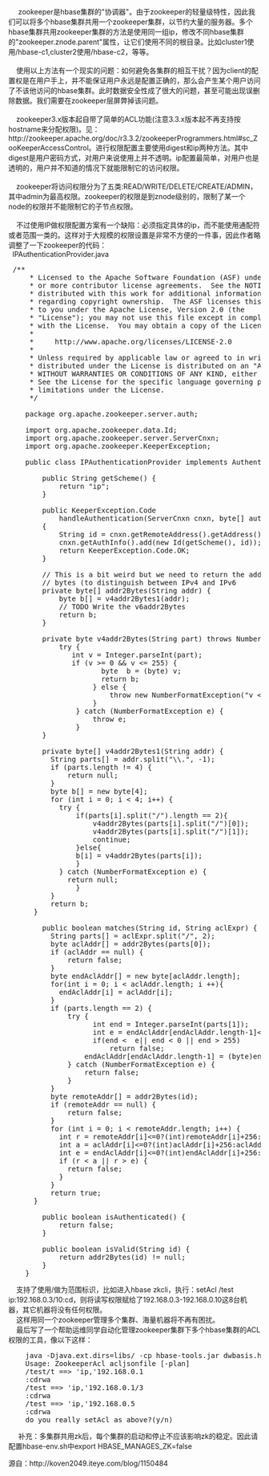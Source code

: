<p>&nbsp;&nbsp; &nbsp; zookeeper是hbase集群的"协调器"。由于zookeeper的轻量级特性，因此我们可以将多个hbase集群共用一个zookeeper集群，以节约大量的服务器。多个hbase集群共用zookeeper集群的方法是使用同一组ip，修改不同hbase集群的"zookeeper.znode.parent"属性，让它们使用不同的根目录。比如cluster1使用/hbase-c1,cluster2使用/hbase-c2，等等。<br>&nbsp;<br>&nbsp;&nbsp;&nbsp; 使用以上方法有一个现实的问题：如何避免各集群的相互干扰？因为client的配置权是在用户手上，并不能保证用户永远是配置正确的，那么会产生某个用户访问了不该他访问的hbase集群。此时数据安全性成了很大的问题，甚至可能出现误删除数据。我们需要在zookeeper层屏弊掉该问题。<br>&nbsp;<br>&nbsp;&nbsp;&nbsp; zookeeper3.x版本起自带了简单的ACL功能(注意3.3.x版本起不再支持按hostname来分配权限)。见：http://zookeeper.apache.org/doc/r3.3.2/zookeeperProgrammers.html#sc_ZooKeeperAccessControl。进行权限配置主要使用digest和ip两种方法。其中digest是用户密码方式，对用户来说使用上并不透明。ip配置最简单，对用户也是透明的，用户并不知道的情况下就能限制它的访问权限。<br>&nbsp;<br>&nbsp;&nbsp;&nbsp; zookeeper将访问权限分为了五类:READ/WRITE/DELETE/CREATE/ADMIN，其中admin为最高权限。zookeeper的权限是到znode级别的，限制了某一个node的权限并不能限制它的子节点权限。<br><br>&nbsp;&nbsp;&nbsp; 不过使用IP做权限配置方案有一个缺陷：必须指定具体的ip，而不能使用通配符或者范围一类的。这样对于大规模的权限设置是非常不方便的一件事，因此作者略调整了一下zookeeper的代码：<br>&nbsp; IPAuthenticationProvider.java<br></p>
<pre class="brush:java;toolbar:false">&nbsp;/**&nbsp;
&nbsp;&nbsp;&nbsp;&nbsp;&nbsp;*&nbsp;Licensed&nbsp;to&nbsp;the&nbsp;Apache&nbsp;Software&nbsp;Foundation&nbsp;(ASF)&nbsp;under&nbsp;one&nbsp;
&nbsp;&nbsp;&nbsp;&nbsp;&nbsp;*&nbsp;or&nbsp;more&nbsp;contributor&nbsp;license&nbsp;agreements.&nbsp;&nbsp;See&nbsp;the&nbsp;NOTICE&nbsp;file&nbsp;
&nbsp;&nbsp;&nbsp;&nbsp;&nbsp;*&nbsp;distributed&nbsp;with&nbsp;this&nbsp;work&nbsp;for&nbsp;additional&nbsp;information&nbsp;
&nbsp;&nbsp;&nbsp;&nbsp;&nbsp;*&nbsp;regarding&nbsp;copyright&nbsp;ownership.&nbsp;&nbsp;The&nbsp;ASF&nbsp;licenses&nbsp;this&nbsp;file&nbsp;
&nbsp;&nbsp;&nbsp;&nbsp;&nbsp;*&nbsp;to&nbsp;you&nbsp;under&nbsp;the&nbsp;Apache&nbsp;License,&nbsp;Version&nbsp;2.0&nbsp;(the&nbsp;
&nbsp;&nbsp;&nbsp;&nbsp;&nbsp;*&nbsp;"License");&nbsp;you&nbsp;may&nbsp;not&nbsp;use&nbsp;this&nbsp;file&nbsp;except&nbsp;in&nbsp;compliance&nbsp;
&nbsp;&nbsp;&nbsp;&nbsp;&nbsp;*&nbsp;with&nbsp;the&nbsp;License.&nbsp;&nbsp;You&nbsp;may&nbsp;obtain&nbsp;a&nbsp;copy&nbsp;of&nbsp;the&nbsp;License&nbsp;at&nbsp;
&nbsp;&nbsp;&nbsp;&nbsp;&nbsp;*&nbsp;
&nbsp;&nbsp;&nbsp;&nbsp;&nbsp;*&nbsp;&nbsp;&nbsp;&nbsp;&nbsp;http://www.apache.org/licenses/LICENSE-2.0&nbsp;
&nbsp;&nbsp;&nbsp;&nbsp;&nbsp;*&nbsp;
&nbsp;&nbsp;&nbsp;&nbsp;&nbsp;*&nbsp;Unless&nbsp;required&nbsp;by&nbsp;applicable&nbsp;law&nbsp;or&nbsp;agreed&nbsp;to&nbsp;in&nbsp;writing,&nbsp;software&nbsp;
&nbsp;&nbsp;&nbsp;&nbsp;&nbsp;*&nbsp;distributed&nbsp;under&nbsp;the&nbsp;License&nbsp;is&nbsp;distributed&nbsp;on&nbsp;an&nbsp;"AS&nbsp;IS"&nbsp;BASIS,&nbsp;
&nbsp;&nbsp;&nbsp;&nbsp;&nbsp;*&nbsp;WITHOUT&nbsp;WARRANTIES&nbsp;OR&nbsp;CONDITIONS&nbsp;OF&nbsp;ANY&nbsp;KIND,&nbsp;either&nbsp;express&nbsp;or&nbsp;implied.&nbsp;
&nbsp;&nbsp;&nbsp;&nbsp;&nbsp;*&nbsp;See&nbsp;the&nbsp;License&nbsp;for&nbsp;the&nbsp;specific&nbsp;language&nbsp;governing&nbsp;permissions&nbsp;and&nbsp;
&nbsp;&nbsp;&nbsp;&nbsp;&nbsp;*&nbsp;limitations&nbsp;under&nbsp;the&nbsp;License.&nbsp;
&nbsp;&nbsp;&nbsp;&nbsp;&nbsp;*/&nbsp;&nbsp;
&nbsp;&nbsp;&nbsp;&nbsp;&nbsp;&nbsp;
&nbsp;&nbsp;&nbsp;&nbsp;package&nbsp;org.apache.zookeeper.server.auth;&nbsp;&nbsp;
&nbsp;&nbsp;&nbsp;&nbsp;&nbsp;&nbsp;
&nbsp;&nbsp;&nbsp;&nbsp;import&nbsp;org.apache.zookeeper.data.Id;&nbsp;&nbsp;
&nbsp;&nbsp;&nbsp;&nbsp;import&nbsp;org.apache.zookeeper.server.ServerCnxn;&nbsp;&nbsp;
&nbsp;&nbsp;&nbsp;&nbsp;import&nbsp;org.apache.zookeeper.KeeperException;&nbsp;&nbsp;
&nbsp;&nbsp;&nbsp;&nbsp;&nbsp;&nbsp;
&nbsp;&nbsp;&nbsp;&nbsp;public&nbsp;class&nbsp;IPAuthenticationProvider&nbsp;implements&nbsp;AuthenticationProvider&nbsp;{&nbsp;&nbsp;
&nbsp;&nbsp;&nbsp;&nbsp;&nbsp;&nbsp;
&nbsp;&nbsp;&nbsp;&nbsp;&nbsp;&nbsp;&nbsp;&nbsp;public&nbsp;String&nbsp;getScheme()&nbsp;{&nbsp;&nbsp;
&nbsp;&nbsp;&nbsp;&nbsp;&nbsp;&nbsp;&nbsp;&nbsp;&nbsp;&nbsp;&nbsp;&nbsp;return&nbsp;"ip";&nbsp;&nbsp;
&nbsp;&nbsp;&nbsp;&nbsp;&nbsp;&nbsp;&nbsp;&nbsp;}&nbsp;&nbsp;
&nbsp;&nbsp;&nbsp;&nbsp;&nbsp;&nbsp;
&nbsp;&nbsp;&nbsp;&nbsp;&nbsp;&nbsp;&nbsp;&nbsp;public&nbsp;KeeperException.Code&nbsp;&nbsp;
&nbsp;&nbsp;&nbsp;&nbsp;&nbsp;&nbsp;&nbsp;&nbsp;&nbsp;&nbsp;&nbsp;&nbsp;handleAuthentication(ServerCnxn&nbsp;cnxn,&nbsp;byte[]&nbsp;authData)&nbsp;&nbsp;
&nbsp;&nbsp;&nbsp;&nbsp;&nbsp;&nbsp;&nbsp;&nbsp;{&nbsp;&nbsp;
&nbsp;&nbsp;&nbsp;&nbsp;&nbsp;&nbsp;&nbsp;&nbsp;&nbsp;&nbsp;&nbsp;&nbsp;String&nbsp;id&nbsp;=&nbsp;cnxn.getRemoteAddress().getAddress().getHostAddress();&nbsp;&nbsp;
&nbsp;&nbsp;&nbsp;&nbsp;&nbsp;&nbsp;&nbsp;&nbsp;&nbsp;&nbsp;&nbsp;&nbsp;cnxn.getAuthInfo().add(new&nbsp;Id(getScheme(),&nbsp;id));&nbsp;&nbsp;
&nbsp;&nbsp;&nbsp;&nbsp;&nbsp;&nbsp;&nbsp;&nbsp;&nbsp;&nbsp;&nbsp;&nbsp;return&nbsp;KeeperException.Code.OK;&nbsp;&nbsp;
&nbsp;&nbsp;&nbsp;&nbsp;&nbsp;&nbsp;&nbsp;&nbsp;}&nbsp;&nbsp;
&nbsp;&nbsp;&nbsp;&nbsp;&nbsp;&nbsp;
&nbsp;&nbsp;&nbsp;&nbsp;&nbsp;&nbsp;&nbsp;&nbsp;//&nbsp;This&nbsp;is&nbsp;a&nbsp;bit&nbsp;weird&nbsp;but&nbsp;we&nbsp;need&nbsp;to&nbsp;return&nbsp;the&nbsp;address&nbsp;and&nbsp;the&nbsp;number&nbsp;of&nbsp;&nbsp;
&nbsp;&nbsp;&nbsp;&nbsp;&nbsp;&nbsp;&nbsp;&nbsp;//&nbsp;bytes&nbsp;(to&nbsp;distinguish&nbsp;between&nbsp;IPv4&nbsp;and&nbsp;IPv6&nbsp;&nbsp;
&nbsp;&nbsp;&nbsp;&nbsp;&nbsp;&nbsp;&nbsp;&nbsp;private&nbsp;byte[]&nbsp;addr2Bytes(String&nbsp;addr)&nbsp;{&nbsp;&nbsp;
&nbsp;&nbsp;&nbsp;&nbsp;&nbsp;&nbsp;&nbsp;&nbsp;&nbsp;&nbsp;&nbsp;&nbsp;byte&nbsp;b[]&nbsp;=&nbsp;v4addr2Bytes1(addr);&nbsp;&nbsp;
&nbsp;&nbsp;&nbsp;&nbsp;&nbsp;&nbsp;&nbsp;&nbsp;&nbsp;&nbsp;&nbsp;&nbsp;//&nbsp;TODO&nbsp;Write&nbsp;the&nbsp;v6addr2Bytes&nbsp;&nbsp;
&nbsp;&nbsp;&nbsp;&nbsp;&nbsp;&nbsp;&nbsp;&nbsp;&nbsp;&nbsp;&nbsp;&nbsp;return&nbsp;b;&nbsp;&nbsp;
&nbsp;&nbsp;&nbsp;&nbsp;&nbsp;&nbsp;&nbsp;&nbsp;}&nbsp;&nbsp;
&nbsp;&nbsp;&nbsp;&nbsp;&nbsp;&nbsp;
&nbsp;&nbsp;&nbsp;&nbsp;&nbsp;&nbsp;&nbsp;&nbsp;private&nbsp;byte&nbsp;v4addr2Bytes(String&nbsp;part)&nbsp;throws&nbsp;NumberFormatException{&nbsp;&nbsp;
&nbsp;&nbsp;&nbsp;&nbsp;&nbsp;&nbsp;&nbsp;&nbsp;&nbsp;&nbsp;&nbsp;&nbsp;try&nbsp;{&nbsp;&nbsp;
&nbsp;&nbsp;&nbsp;&nbsp;&nbsp;&nbsp;&nbsp;&nbsp;&nbsp;&nbsp;&nbsp;&nbsp;&nbsp;&nbsp;&nbsp;int&nbsp;v&nbsp;=&nbsp;Integer.parseInt(part);&nbsp;&nbsp;
&nbsp;&nbsp;&nbsp;&nbsp;&nbsp;&nbsp;&nbsp;&nbsp;&nbsp;&nbsp;&nbsp;&nbsp;&nbsp;&nbsp;&nbsp;if&nbsp;(v&nbsp;&gt;=&nbsp;0&nbsp;&amp;&amp;&nbsp;v&nbsp;&lt;=&nbsp;255)&nbsp;{&nbsp;&nbsp;
&nbsp;&nbsp;&nbsp;&nbsp;&nbsp;&nbsp;&nbsp;&nbsp;&nbsp;&nbsp;&nbsp;&nbsp;&nbsp;&nbsp;&nbsp;&nbsp;&nbsp;&nbsp;&nbsp;&nbsp;&nbsp;&nbsp;byte&nbsp;&nbsp;b&nbsp;=&nbsp;(byte)&nbsp;v;&nbsp;&nbsp;
&nbsp;&nbsp;&nbsp;&nbsp;&nbsp;&nbsp;&nbsp;&nbsp;&nbsp;&nbsp;&nbsp;&nbsp;&nbsp;&nbsp;&nbsp;&nbsp;&nbsp;&nbsp;&nbsp;&nbsp;&nbsp;&nbsp;return&nbsp;b;&nbsp;&nbsp;
&nbsp;&nbsp;&nbsp;&nbsp;&nbsp;&nbsp;&nbsp;&nbsp;&nbsp;&nbsp;&nbsp;&nbsp;&nbsp;&nbsp;&nbsp;&nbsp;&nbsp;&nbsp;&nbsp;&nbsp;}&nbsp;else&nbsp;{&nbsp;&nbsp;
&nbsp;&nbsp;&nbsp;&nbsp;&nbsp;&nbsp;&nbsp;&nbsp;&nbsp;&nbsp;&nbsp;&nbsp;&nbsp;&nbsp;&nbsp;&nbsp;&nbsp;&nbsp;&nbsp;&nbsp;&nbsp;&nbsp;&nbsp;&nbsp;throw&nbsp;new&nbsp;NumberFormatException("v&nbsp;&lt;&nbsp;0&nbsp;or&nbsp;v&nbsp;&gt;&nbsp;255!");&nbsp;&nbsp;
&nbsp;&nbsp;&nbsp;&nbsp;&nbsp;&nbsp;&nbsp;&nbsp;&nbsp;&nbsp;&nbsp;&nbsp;&nbsp;&nbsp;&nbsp;&nbsp;&nbsp;&nbsp;&nbsp;&nbsp;}&nbsp;&nbsp;
&nbsp;&nbsp;&nbsp;&nbsp;&nbsp;&nbsp;&nbsp;&nbsp;&nbsp;&nbsp;&nbsp;&nbsp;&nbsp;&nbsp;&nbsp;&nbsp;}&nbsp;catch&nbsp;(NumberFormatException&nbsp;e)&nbsp;{&nbsp;&nbsp;
&nbsp;&nbsp;&nbsp;&nbsp;&nbsp;&nbsp;&nbsp;&nbsp;&nbsp;&nbsp;&nbsp;&nbsp;&nbsp;&nbsp;&nbsp;&nbsp;&nbsp;&nbsp;&nbsp;&nbsp;throw&nbsp;e;&nbsp;&nbsp;
&nbsp;&nbsp;&nbsp;&nbsp;&nbsp;&nbsp;&nbsp;&nbsp;&nbsp;&nbsp;&nbsp;&nbsp;&nbsp;&nbsp;&nbsp;&nbsp;}&nbsp;&nbsp;
&nbsp;&nbsp;&nbsp;&nbsp;&nbsp;&nbsp;&nbsp;&nbsp;}&nbsp;&nbsp;
&nbsp;&nbsp;&nbsp;&nbsp;&nbsp;&nbsp;&nbsp;&nbsp;&nbsp;&nbsp;
&nbsp;&nbsp;&nbsp;&nbsp;&nbsp;&nbsp;&nbsp;&nbsp;private&nbsp;byte[]&nbsp;v4addr2Bytes1(String&nbsp;addr)&nbsp;{&nbsp;&nbsp;
&nbsp;&nbsp;&nbsp;&nbsp;&nbsp;&nbsp;&nbsp;&nbsp;&nbsp;&nbsp;String&nbsp;parts[]&nbsp;=&nbsp;addr.split("\\.",&nbsp;-1);&nbsp;&nbsp;
&nbsp;&nbsp;&nbsp;&nbsp;&nbsp;&nbsp;&nbsp;&nbsp;&nbsp;&nbsp;if&nbsp;(parts.length&nbsp;!=&nbsp;4)&nbsp;{&nbsp;&nbsp;
&nbsp;&nbsp;&nbsp;&nbsp;&nbsp;&nbsp;&nbsp;&nbsp;&nbsp;&nbsp;&nbsp;&nbsp;&nbsp;&nbsp;return&nbsp;null;&nbsp;&nbsp;
&nbsp;&nbsp;&nbsp;&nbsp;&nbsp;&nbsp;&nbsp;&nbsp;&nbsp;&nbsp;}&nbsp;&nbsp;
&nbsp;&nbsp;&nbsp;&nbsp;&nbsp;&nbsp;&nbsp;&nbsp;&nbsp;&nbsp;byte&nbsp;b[]&nbsp;=&nbsp;new&nbsp;byte[4];&nbsp;&nbsp;
&nbsp;&nbsp;&nbsp;&nbsp;&nbsp;&nbsp;&nbsp;&nbsp;&nbsp;&nbsp;for&nbsp;(int&nbsp;i&nbsp;=&nbsp;0;&nbsp;i&nbsp;&lt;&nbsp;4;&nbsp;i++)&nbsp;{&nbsp;&nbsp;
&nbsp;&nbsp;&nbsp;&nbsp;&nbsp;&nbsp;&nbsp;&nbsp;&nbsp;&nbsp;&nbsp;&nbsp;try&nbsp;{&nbsp;&nbsp;
&nbsp;&nbsp;&nbsp;&nbsp;&nbsp;&nbsp;&nbsp;&nbsp;&nbsp;&nbsp;&nbsp;&nbsp;&nbsp;&nbsp;&nbsp;&nbsp;if(parts[i].split("/").length&nbsp;==&nbsp;2){&nbsp;&nbsp;
&nbsp;&nbsp;&nbsp;&nbsp;&nbsp;&nbsp;&nbsp;&nbsp;&nbsp;&nbsp;&nbsp;&nbsp;&nbsp;&nbsp;&nbsp;&nbsp;&nbsp;&nbsp;&nbsp;&nbsp;v4addr2Bytes(parts[i].split("/")[0]);&nbsp;&nbsp;
&nbsp;&nbsp;&nbsp;&nbsp;&nbsp;&nbsp;&nbsp;&nbsp;&nbsp;&nbsp;&nbsp;&nbsp;&nbsp;&nbsp;&nbsp;&nbsp;&nbsp;&nbsp;&nbsp;&nbsp;v4addr2Bytes(parts[i].split("/")[1]);&nbsp;&nbsp;
&nbsp;&nbsp;&nbsp;&nbsp;&nbsp;&nbsp;&nbsp;&nbsp;&nbsp;&nbsp;&nbsp;&nbsp;&nbsp;&nbsp;&nbsp;&nbsp;&nbsp;&nbsp;&nbsp;&nbsp;continue;&nbsp;&nbsp;
&nbsp;&nbsp;&nbsp;&nbsp;&nbsp;&nbsp;&nbsp;&nbsp;&nbsp;&nbsp;&nbsp;&nbsp;&nbsp;&nbsp;&nbsp;&nbsp;}else{&nbsp;&nbsp;
&nbsp;&nbsp;&nbsp;&nbsp;&nbsp;&nbsp;&nbsp;&nbsp;&nbsp;&nbsp;&nbsp;&nbsp;&nbsp;&nbsp;&nbsp;&nbsp;b[i]&nbsp;=&nbsp;v4addr2Bytes(parts[i]);&nbsp;&nbsp;
&nbsp;&nbsp;&nbsp;&nbsp;&nbsp;&nbsp;&nbsp;&nbsp;&nbsp;&nbsp;&nbsp;&nbsp;&nbsp;&nbsp;&nbsp;&nbsp;}&nbsp;&nbsp;
&nbsp;&nbsp;&nbsp;&nbsp;&nbsp;&nbsp;&nbsp;&nbsp;&nbsp;&nbsp;&nbsp;&nbsp;}&nbsp;catch&nbsp;(NumberFormatException&nbsp;e)&nbsp;{&nbsp;&nbsp;
&nbsp;&nbsp;&nbsp;&nbsp;&nbsp;&nbsp;&nbsp;&nbsp;&nbsp;&nbsp;&nbsp;&nbsp;&nbsp;&nbsp;return&nbsp;null;&nbsp;&nbsp;
&nbsp;&nbsp;&nbsp;&nbsp;&nbsp;&nbsp;&nbsp;&nbsp;&nbsp;&nbsp;&nbsp;&nbsp;&nbsp;&nbsp;&nbsp;&nbsp;}&nbsp;&nbsp;
&nbsp;&nbsp;&nbsp;&nbsp;&nbsp;&nbsp;&nbsp;&nbsp;&nbsp;&nbsp;}&nbsp;&nbsp;
&nbsp;&nbsp;&nbsp;&nbsp;&nbsp;&nbsp;&nbsp;&nbsp;&nbsp;&nbsp;return&nbsp;b;&nbsp;&nbsp;
&nbsp;&nbsp;&nbsp;&nbsp;&nbsp;&nbsp;}&nbsp;&nbsp;
&nbsp;&nbsp;&nbsp;&nbsp;&nbsp;&nbsp;&nbsp;&nbsp;&nbsp;&nbsp;
&nbsp;&nbsp;&nbsp;&nbsp;&nbsp;&nbsp;&nbsp;&nbsp;public&nbsp;boolean&nbsp;matches(String&nbsp;id,&nbsp;String&nbsp;aclExpr)&nbsp;{&nbsp;&nbsp;
&nbsp;&nbsp;&nbsp;&nbsp;&nbsp;&nbsp;&nbsp;&nbsp;&nbsp;&nbsp;String&nbsp;parts[]&nbsp;=&nbsp;aclExpr.split("/",&nbsp;2);&nbsp;&nbsp;
&nbsp;&nbsp;&nbsp;&nbsp;&nbsp;&nbsp;&nbsp;&nbsp;&nbsp;&nbsp;byte&nbsp;aclAddr[]&nbsp;=&nbsp;addr2Bytes(parts[0]);&nbsp;&nbsp;
&nbsp;&nbsp;&nbsp;&nbsp;&nbsp;&nbsp;&nbsp;&nbsp;&nbsp;&nbsp;if&nbsp;(aclAddr&nbsp;==&nbsp;null)&nbsp;{&nbsp;&nbsp;
&nbsp;&nbsp;&nbsp;&nbsp;&nbsp;&nbsp;&nbsp;&nbsp;&nbsp;&nbsp;&nbsp;&nbsp;&nbsp;&nbsp;return&nbsp;false;&nbsp;&nbsp;
&nbsp;&nbsp;&nbsp;&nbsp;&nbsp;&nbsp;&nbsp;&nbsp;&nbsp;&nbsp;}&nbsp;&nbsp;
&nbsp;&nbsp;&nbsp;&nbsp;&nbsp;&nbsp;&nbsp;&nbsp;&nbsp;&nbsp;byte&nbsp;endAclAddr[]&nbsp;=&nbsp;new&nbsp;byte[aclAddr.length];&nbsp;&nbsp;
&nbsp;&nbsp;&nbsp;&nbsp;&nbsp;&nbsp;&nbsp;&nbsp;&nbsp;&nbsp;for(int&nbsp;i&nbsp;=&nbsp;0;&nbsp;i&nbsp;&lt;&nbsp;aclAddr.length;&nbsp;i&nbsp;++){&nbsp;&nbsp;
&nbsp;&nbsp;&nbsp;&nbsp;&nbsp;&nbsp;&nbsp;&nbsp;&nbsp;&nbsp;&nbsp;&nbsp;endAclAddr[i]&nbsp;=&nbsp;aclAddr[i];&nbsp;&nbsp;
&nbsp;&nbsp;&nbsp;&nbsp;&nbsp;&nbsp;&nbsp;&nbsp;&nbsp;&nbsp;}&nbsp;&nbsp;
&nbsp;&nbsp;&nbsp;&nbsp;&nbsp;&nbsp;&nbsp;&nbsp;&nbsp;&nbsp;if&nbsp;(parts.length&nbsp;==&nbsp;2)&nbsp;{&nbsp;&nbsp;
&nbsp;&nbsp;&nbsp;&nbsp;&nbsp;&nbsp;&nbsp;&nbsp;&nbsp;&nbsp;&nbsp;&nbsp;&nbsp;&nbsp;try&nbsp;{&nbsp;&nbsp;
&nbsp;&nbsp;&nbsp;&nbsp;&nbsp;&nbsp;&nbsp;&nbsp;&nbsp;&nbsp;&nbsp;&nbsp;&nbsp;&nbsp;&nbsp;&nbsp;&nbsp;&nbsp;&nbsp;&nbsp;int&nbsp;end&nbsp;=&nbsp;Integer.parseInt(parts[1]);&nbsp;&nbsp;
&nbsp;&nbsp;&nbsp;&nbsp;&nbsp;&nbsp;&nbsp;&nbsp;&nbsp;&nbsp;&nbsp;&nbsp;&nbsp;&nbsp;&nbsp;&nbsp;&nbsp;&nbsp;&nbsp;&nbsp;int&nbsp;e&nbsp;=&nbsp;endAclAddr[endAclAddr.length-1]&lt;=0?endAclAddr[endAclAddr.length-1]+256:endAclAddr[endAclAddr.length-1];&nbsp;&nbsp;
&nbsp;&nbsp;&nbsp;&nbsp;&nbsp;&nbsp;&nbsp;&nbsp;&nbsp;&nbsp;&nbsp;&nbsp;&nbsp;&nbsp;&nbsp;&nbsp;&nbsp;&nbsp;&nbsp;&nbsp;if(end&nbsp;&lt;&nbsp;&nbsp;e||&nbsp;end&nbsp;&lt;&nbsp;0&nbsp;||&nbsp;end&nbsp;&gt;&nbsp;255)&nbsp;&nbsp;
&nbsp;&nbsp;&nbsp;&nbsp;&nbsp;&nbsp;&nbsp;&nbsp;&nbsp;&nbsp;&nbsp;&nbsp;&nbsp;&nbsp;&nbsp;&nbsp;&nbsp;&nbsp;&nbsp;&nbsp;&nbsp;&nbsp;&nbsp;&nbsp;return&nbsp;false;&nbsp;&nbsp;
&nbsp;&nbsp;&nbsp;&nbsp;&nbsp;&nbsp;&nbsp;&nbsp;&nbsp;&nbsp;&nbsp;&nbsp;&nbsp;&nbsp;&nbsp;&nbsp;&nbsp;&nbsp;endAclAddr[endAclAddr.length-1]&nbsp;=&nbsp;(byte)end;&nbsp;&nbsp;
&nbsp;&nbsp;&nbsp;&nbsp;&nbsp;&nbsp;&nbsp;&nbsp;&nbsp;&nbsp;&nbsp;&nbsp;&nbsp;&nbsp;}&nbsp;catch&nbsp;(NumberFormatException&nbsp;e)&nbsp;{&nbsp;&nbsp;
&nbsp;&nbsp;&nbsp;&nbsp;&nbsp;&nbsp;&nbsp;&nbsp;&nbsp;&nbsp;&nbsp;&nbsp;&nbsp;&nbsp;&nbsp;&nbsp;&nbsp;&nbsp;return&nbsp;false;&nbsp;&nbsp;
&nbsp;&nbsp;&nbsp;&nbsp;&nbsp;&nbsp;&nbsp;&nbsp;&nbsp;&nbsp;&nbsp;&nbsp;&nbsp;&nbsp;}&nbsp;&nbsp;
&nbsp;&nbsp;&nbsp;&nbsp;&nbsp;&nbsp;&nbsp;&nbsp;&nbsp;&nbsp;}&nbsp;&nbsp;
&nbsp;&nbsp;&nbsp;&nbsp;&nbsp;&nbsp;&nbsp;&nbsp;&nbsp;&nbsp;byte&nbsp;remoteAddr[]&nbsp;=&nbsp;addr2Bytes(id);&nbsp;&nbsp;
&nbsp;&nbsp;&nbsp;&nbsp;&nbsp;&nbsp;&nbsp;&nbsp;&nbsp;&nbsp;if&nbsp;(remoteAddr&nbsp;==&nbsp;null)&nbsp;{&nbsp;&nbsp;
&nbsp;&nbsp;&nbsp;&nbsp;&nbsp;&nbsp;&nbsp;&nbsp;&nbsp;&nbsp;&nbsp;&nbsp;&nbsp;&nbsp;return&nbsp;false;&nbsp;&nbsp;
&nbsp;&nbsp;&nbsp;&nbsp;&nbsp;&nbsp;&nbsp;&nbsp;&nbsp;&nbsp;}&nbsp;&nbsp;
&nbsp;&nbsp;&nbsp;&nbsp;&nbsp;&nbsp;&nbsp;&nbsp;&nbsp;&nbsp;for&nbsp;(int&nbsp;i&nbsp;=&nbsp;0;&nbsp;i&nbsp;&lt;&nbsp;remoteAddr.length;&nbsp;i++)&nbsp;{&nbsp;&nbsp;
&nbsp;&nbsp;&nbsp;&nbsp;&nbsp;&nbsp;&nbsp;&nbsp;&nbsp;&nbsp;&nbsp;&nbsp;int&nbsp;r&nbsp;=&nbsp;remoteAddr[i]&lt;=0?(int)remoteAddr[i]+256:remoteAddr[i];&nbsp;&nbsp;
&nbsp;&nbsp;&nbsp;&nbsp;&nbsp;&nbsp;&nbsp;&nbsp;&nbsp;&nbsp;&nbsp;&nbsp;int&nbsp;a&nbsp;=&nbsp;aclAddr[i]&lt;=0?(int)aclAddr[i]+256:aclAddr[i];&nbsp;&nbsp;
&nbsp;&nbsp;&nbsp;&nbsp;&nbsp;&nbsp;&nbsp;&nbsp;&nbsp;&nbsp;&nbsp;&nbsp;int&nbsp;e&nbsp;=&nbsp;endAclAddr[i]&lt;=0?(int)endAclAddr[i]+256:endAclAddr[i];&nbsp;&nbsp;
&nbsp;&nbsp;&nbsp;&nbsp;&nbsp;&nbsp;&nbsp;&nbsp;&nbsp;&nbsp;&nbsp;&nbsp;if&nbsp;(r&nbsp;&lt;&nbsp;a&nbsp;||&nbsp;r&nbsp;&gt;&nbsp;e)&nbsp;{&nbsp;&nbsp;
&nbsp;&nbsp;&nbsp;&nbsp;&nbsp;&nbsp;&nbsp;&nbsp;&nbsp;&nbsp;&nbsp;&nbsp;&nbsp;&nbsp;return&nbsp;false;&nbsp;&nbsp;
&nbsp;&nbsp;&nbsp;&nbsp;&nbsp;&nbsp;&nbsp;&nbsp;&nbsp;&nbsp;&nbsp;&nbsp;}&nbsp;&nbsp;
&nbsp;&nbsp;&nbsp;&nbsp;&nbsp;&nbsp;&nbsp;&nbsp;&nbsp;&nbsp;}&nbsp;&nbsp;
&nbsp;&nbsp;&nbsp;&nbsp;&nbsp;&nbsp;&nbsp;&nbsp;&nbsp;&nbsp;return&nbsp;true;&nbsp;&nbsp;
&nbsp;&nbsp;&nbsp;&nbsp;&nbsp;&nbsp;}&nbsp;&nbsp;
&nbsp;&nbsp;&nbsp;&nbsp;&nbsp;&nbsp;
&nbsp;&nbsp;&nbsp;&nbsp;&nbsp;&nbsp;&nbsp;&nbsp;public&nbsp;boolean&nbsp;isAuthenticated()&nbsp;{&nbsp;&nbsp;
&nbsp;&nbsp;&nbsp;&nbsp;&nbsp;&nbsp;&nbsp;&nbsp;&nbsp;&nbsp;&nbsp;&nbsp;return&nbsp;false;&nbsp;&nbsp;
&nbsp;&nbsp;&nbsp;&nbsp;&nbsp;&nbsp;&nbsp;&nbsp;}&nbsp;&nbsp;
&nbsp;&nbsp;&nbsp;&nbsp;&nbsp;&nbsp;
&nbsp;&nbsp;&nbsp;&nbsp;&nbsp;&nbsp;&nbsp;&nbsp;public&nbsp;boolean&nbsp;isValid(String&nbsp;id)&nbsp;{&nbsp;&nbsp;
&nbsp;&nbsp;&nbsp;&nbsp;&nbsp;&nbsp;&nbsp;&nbsp;&nbsp;&nbsp;&nbsp;&nbsp;return&nbsp;addr2Bytes(id)&nbsp;!=&nbsp;null;&nbsp;&nbsp;
&nbsp;&nbsp;&nbsp;&nbsp;&nbsp;&nbsp;&nbsp;&nbsp;}&nbsp;&nbsp;
&nbsp;&nbsp;&nbsp;&nbsp;}</pre>
<p>&nbsp;&nbsp;&nbsp; 支持了使用/做为范围标识，比如进入hbase zkcli，执行：setAcl /test ip:192.168.0.3/10:cd，则将读写权限赋给了192.168.0.3-192.168.0.10这8台机器，其它机器将没有任何权限。<br>&nbsp;&nbsp;&nbsp; 这样用同一个zookeeper管理多个集群、海量机器将不再有困扰。<br>&nbsp;&nbsp;&nbsp; 最后写了一个帮助运维同学自动化管理zookeeper集群下多个hbase集群的ACL权限的工具，像以下这样：<br></p>
<pre class="brush:bash;toolbar:false">&nbsp;&nbsp;&nbsp;&nbsp;java&nbsp;-Djava.ext.dirs=libs/&nbsp;-cp&nbsp;hbase-tools.jar&nbsp;dwbasis.hbase.tools.client.ZookeeperAcl&nbsp;aclFile.json&nbsp;&nbsp;
&nbsp;&nbsp;&nbsp;&nbsp;Usage:&nbsp;ZookeeperAcl&nbsp;acljsonfile&nbsp;[-plan]&nbsp;&nbsp;
&nbsp;&nbsp;&nbsp;&nbsp;/test/t&nbsp;==&gt;&nbsp;'ip,'192.168.0.1&nbsp;&nbsp;
&nbsp;&nbsp;&nbsp;&nbsp;:cdrwa&nbsp;&nbsp;
&nbsp;&nbsp;&nbsp;&nbsp;/test&nbsp;==&gt;&nbsp;'ip,'192.168.0.1/3&nbsp;&nbsp;
&nbsp;&nbsp;&nbsp;&nbsp;:cdrwa&nbsp;&nbsp;
&nbsp;&nbsp;&nbsp;&nbsp;/test&nbsp;==&gt;&nbsp;'ip,'192.168.0.5&nbsp;&nbsp;
&nbsp;&nbsp;&nbsp;&nbsp;:cdrwa&nbsp;&nbsp;
&nbsp;&nbsp;&nbsp;&nbsp;do&nbsp;you&nbsp;really&nbsp;setAcl&nbsp;as&nbsp;above?(y/n)</pre>
<p>&nbsp;&nbsp;&nbsp;&nbsp; 补充：多集群共用zk后，每个集群的启动和停止不应该影响zk的稳定。因此请配置hbase-env.sh中export HBASE_MANAGES_ZK=false <br></p>
<p>源自：http://koven2049.iteye.com/blog/1150484</p>
